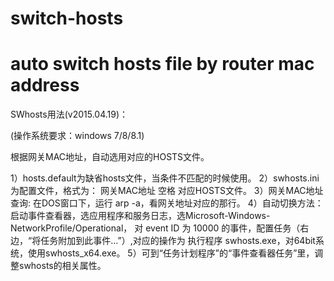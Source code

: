 # switch-hosts
# auto switch hosts file by router mac address
 
 
SWhosts用法(v2015.04.19)：

(操作系统要求：windows 7/8/8.1)

根据网关MAC地址，自动选用对应的HOSTS文件。

1）hosts.default为缺省hosts文件，当条件不匹配的时候使用。
2）swhosts.ini 为配置文件，格式为： 网关MAC地址 空格 对应HOSTS文件。
3）网关MAC地址查询: 在DOS窗口下，运行 arp -a，看网关地址对应的那行。
4）自动切换方法：
   启动事件查看器，选应用程序和服务日志，选Microsoft-Windows-NetworkProfile/Operational，
   对 event ID 为 10000 的事件，配置任务（右边，“将任务附加到此事件...”）,对应的操作为
   执行程序 swhosts.exe，对64bit系统，使用swhosts_x64.exe。
5）可到“任务计划程序”的“事件查看器任务”里，调整swhosts的相关属性。
